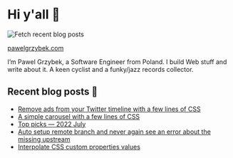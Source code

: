 # Hi y'all 👋

![Fetch recent blog posts](https://github.com/pawelgrzybek/pawelgrzybek/workflows/Fetch%20recent%20blog%20posts/badge.svg)

[pawelgrzybek.com](https://pawelgrzybek.com)

I’m Pawel Grzybek, a Software Engineer from Poland. I build Web stuff and write about it. A keen cyclist and a funky/jazz records collector.

## Recent blog posts 📝

<!-- FEED-START -->
- [Remove ads from your Twitter timeline with a few lines of CSS](https://pawelgrzybek.com/remove-ads-from-your-twitter-timeline-with-a-few-lines-of-css/)
- [A simple carousel with a few lines of CSS](https://pawelgrzybek.com/a-simple-carousel-with-a-few-lines-of-css/)
- [Top picks — 2022 July](https://pawelgrzybek.com/top-picks-2022-july/)
- [Auto setup remote branch and never again see an error about the missing upstream](https://pawelgrzybek.com/auto-setup-remote-branch-and-never-again-see-an-error-about-the-missing-upstream/)
- [Interpolate CSS custom properties values](https://pawelgrzybek.com/interpolate-css-custom-properties-values/)
<!-- FEED-END -->
